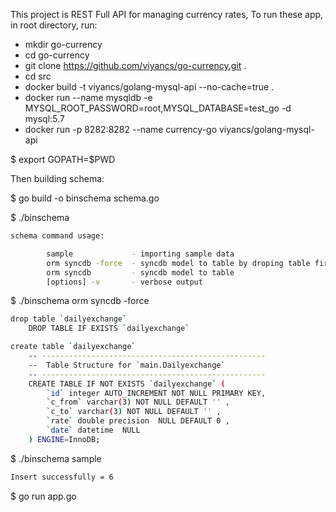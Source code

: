 This project is REST Full API for managing currency rates, To run these app, in root directory, run:

- mkdir go-currency
- cd go-currency
- git clone https://github.com/viyancs/go-currency.git .
- cd src
- docker build -t viyancs/golang-mysql-api --no-cache=true .
- docker run --name mysqldb -e MYSQL_ROOT_PASSWORD=root,MYSQL_DATABASE=test_go -d mysql:5.7
- docker run -p 8282:8282 --name currency-go viyancs/golang-mysql-api


$ export GOPATH=$PWD

Then building schema:

$ go build -o binschema schema.go

$ ./binschema

```bash
schema command usage:

        sample             - importing sample data
        orm syncdb -force  - syncdb model to table by droping table first
        orm syncdb         - syncdb model to table
        [options] -v       - verbose output
```

$ ./binschema orm syncdb -force


```bash
drop table `dailyexchange`
    DROP TABLE IF EXISTS `dailyexchange`

create table `dailyexchange`
    -- --------------------------------------------------
    --  Table Structure for `main.Dailyexchange`
    -- --------------------------------------------------
    CREATE TABLE IF NOT EXISTS `dailyexchange` (
        `id` integer AUTO_INCREMENT NOT NULL PRIMARY KEY,
        `c_from` varchar(3) NOT NULL DEFAULT '' ,
        `c_to` varchar(3) NOT NULL DEFAULT '' ,
        `rate` double precision  NULL DEFAULT 0 ,
        `date` datetime  NULL
    ) ENGINE=InnoDB;

```

$ ./binschema sample

```bash
Insert successfully = 6
```

$ go run app.go
